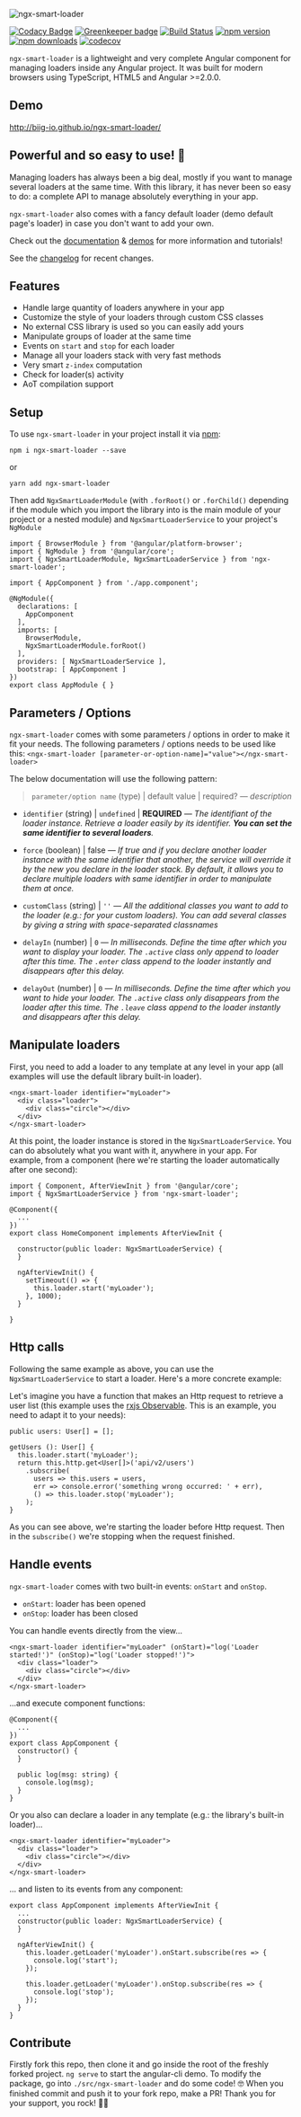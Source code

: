 ![ngx-smart-loader](https://user-images.githubusercontent.com/5319267/34251919-f4a51274-e641-11e7-8c5d-f2dddfc742ac.png)

[![Codacy Badge](https://api.codacy.com/project/badge/Grade/f3abf5c9ce28442b8bef806a98af2f49)](https://app.codacy.com/app/maximelafarie/ngx-smart-loader?utm_source=github.com&utm_medium=referral&utm_content=biig-io/ngx-smart-loader&utm_campaign=Badge_Grade_Settings)
[![Greenkeeper badge](https://badges.greenkeeper.io/biig-io/ngx-smart-loader.svg)](https://greenkeeper.io/)
[![Build Status](https://travis-ci.org/biig-io/ngx-smart-loader.svg?branch=master)](https://travis-ci.org/biig-io/ngx-smart-loader) [![npm version](https://badge.fury.io/js/ngx-smart-loader.svg)](https://badge.fury.io/js/ngx-smart-loader) [![npm downloads](https://img.shields.io/npm/dm/ngx-smart-loader.svg)](https://npmjs.org/ngx-smart-loader) [![codecov](https://codecov.io/gh/biig-io/ngx-smart-loader/branch/master/graph/badge.svg)](https://codecov.io/gh/biig-io/ngx-smart-loader)

`ngx-smart-loader` is a lightweight and very complete Angular component for managing loaders inside any Angular project. It was built for modern browsers using TypeScript, HTML5 and Angular >=2.0.0.

## Demo
http://biig-io.github.io/ngx-smart-loader/


## Powerful and so easy to use! 🤙
Managing loaders has always been a big deal, mostly if you want to manage several loaders at the same time. With this library, it has never been so easy to do: a complete API to manage absolutely everything in your app.

`ngx-smart-loader` also comes with a fancy default loader (demo default page's loader) in case you don't want to add your own.

Check out the [documentation](https://github.com/biig-io/ngx-smart-loader) & [demos](https://github.com/biig-io/ngx-smart-loader) for more information and tutorials!

See the [changelog](https://github.com/biig-io/ngx-smart-loader/CHANGELOG.md) for recent changes.

## Features
 - Handle large quantity of loaders anywhere in your app
 - Customize the style of your loaders through custom CSS classes
 - No external CSS library is used so you can easily add yours
 - Manipulate groups of loader at the same time
 - Events on `start` and `stop` for each loader
 - Manage all your loaders stack with very fast methods
 - Very smart `z-index` computation
 - Check for loader(s) activity
 - AoT compilation support

## Setup
To use `ngx-smart-loader` in your project install it via [npm](https://www.npmjs.com/package/ngx-smart-loader):
```
npm i ngx-smart-loader --save
```
or
```
yarn add ngx-smart-loader
```

Then add `NgxSmartLoaderModule` (with `.forRoot()` or `.forChild()` depending if the module which you import the library into is the main module of your project or a nested module) and `NgxSmartLoaderService` to your project's `NgModule`
```
import { BrowserModule } from '@angular/platform-browser';
import { NgModule } from '@angular/core';
import { NgxSmartLoaderModule, NgxSmartLoaderService } from 'ngx-smart-loader';

import { AppComponent } from './app.component';

@NgModule({
  declarations: [
    AppComponent
  ],
  imports: [
    BrowserModule,
    NgxSmartLoaderModule.forRoot()
  ],
  providers: [ NgxSmartLoaderService ],
  bootstrap: [ AppComponent ]
})
export class AppModule { }
```

## Parameters / Options
`ngx-smart-loader` comes with some parameters / options in order to make it fit your needs. The following parameters / options needs to be used like this: `<ngx-smart-loader [parameter-or-option-name]="value"></ngx-smart-loader>`

The below documentation will use the following pattern: 
> `parameter/option name` (type) | default value | required? ― _description_

- `identifier` (string) | `undefined` | **REQUIRED** ― _The identifiant of the loader instance. Retrieve a loader easily by its identifier. **You can set the same identifier to several loaders**._

- `force` (boolean) | false ― _If true and if you declare another loader instance with the same identifier that another, the service will override it by the new you declare in the loader stack. By default, it allows you to declare multiple loaders with same identifier in order to manipulate them at once._

- `customClass` (string) | `''` ― _All the additional classes you want to add to the loader (e.g.: for your custom loaders). You can add several classes by giving a string with space-separated classnames_

- `delayIn` (number) | `0` ― _In milliseconds. Define the time after which you want to display your loader. The `.active` class only append to loader after this time. The `.enter` class append to the loader instantly and disappears after this delay._

- `delayOut` (number) | `0` ― _In milliseconds. Define the time after which you want to hide your loader. The `.active` class only disappears from the loader after this time. The `.leave` class append to the loader instantly and disappears after this delay._

## Manipulate loaders
First, you need to add a loader to any template at any level in your app (all examples will use the default library built-in loader).
```
<ngx-smart-loader identifier="myLoader">
  <div class="loader">
    <div class="circle"></div>
  </div>
</ngx-smart-loader>
```
At this point, the loader instance is stored in the `NgxSmartLoaderService`. You can do absolutely what you want with it, anywhere in your app. For example, from a component (here we're starting the loader automatically after one second):
```
import { Component, AfterViewInit } from '@angular/core';
import { NgxSmartLoaderService } from 'ngx-smart-loader';

@Component({
  ...
})
export class HomeComponent implements AfterViewInit {

  constructor(public loader: NgxSmartLoaderService) {
  }

  ngAfterViewInit() {
    setTimeout(() => {
      this.loader.start('myLoader');
    }, 1000);
  }

}
```

## Http calls
Following the same example as above, you can use the `NgxSmartLoaderService` to start a loader. Here's a more concrete example:

Let's imagine you have a function that makes an Http request to retrieve a user list (this example uses the [rxjs Observable](https://github.com/ReactiveX/rxjs/blob/master/doc/observable.md). This is an example, you need to adapt it to your needs):
```
public users: User[] = [];

getUsers (): User[] {
  this.loader.start('myLoader');
  return this.http.get<User[]>('api/v2/users')
    .subscribe(
      users => this.users = users,
      err => console.error('something wrong occurred: ' + err),
      () => this.loader.stop('myLoader');
    );
}
```
As you can see above, we're starting the loader before Http request. Then in the `subscribe()` we're stopping when the request finished.

## Handle events
`ngx-smart-loader` comes with two built-in events: `onStart` and `onStop`.

 - `onStart`: loader has been opened
 - `onStop`: loader has been closed

You can handle events directly from the view...
```
<ngx-smart-loader identifier="myLoader" (onStart)="log('Loader started!')" (onStop)="log('Loader stopped!')">
  <div class="loader">
    <div class="circle"></div>
  </div>
</ngx-smart-loader>
```
...and execute component functions:
```
@Component({
  ...
})
export class AppComponent {
  constructor() {
  }

  public log(msg: string) {
    console.log(msg);
  }
}
```

Or you also can declare a loader in any template (e.g.: the library's built-in loader)...
```
<ngx-smart-loader identifier="myLoader">
  <div class="loader">
    <div class="circle"></div>
  </div>
</ngx-smart-loader>
```
... and listen to its events from any component:
```
export class AppComponent implements AfterViewInit {
  ...
  constructor(public loader: NgxSmartLoaderService) {
  }

  ngAfterViewInit() {
    this.loader.getLoader('myLoader').onStart.subscribe(res => {
      console.log('start');
    });

    this.loader.getLoader('myLoader').onStop.subscribe(res => {
      console.log('stop');
    });
  }
}
```

## Contribute
Firstly fork this repo, then clone it and go inside the root of the freshly forked project.
`ng serve` to start the angular-cli demo.
To modify the package, go into `./src/ngx-smart-loader` and do some code! 🤓
When you finished commit and push it to your fork repo, make a PR!
Thank you for your support, you rock! 🤘🎸

